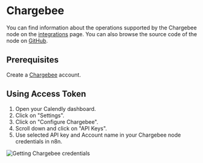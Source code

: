 # Chargebee

You can find information about the operations supported by the Chargebee node on the [integrations](https://n8n.io/integrations/n8n-nodes-base.chargebee) page. You can also browse the source code of the node on [GitHub](https://github.com/n8n-io/n8n/tree/master/packages/nodes-base/nodes/Chargebee).

## Prerequisites

Create a [Chargebee](https://www.chargebee.com/) account.

## Using Access Token

1. Open your Calendly dashboard.
2. Click on "Settings".
3. Click on "Configure Chargebee".
4. Scroll down and click on "API Keys".
5. Use selected API key and Account name in your Chargebee node credentials in n8n.


![Getting Chargebee credentials](./using-access-token.gif)
